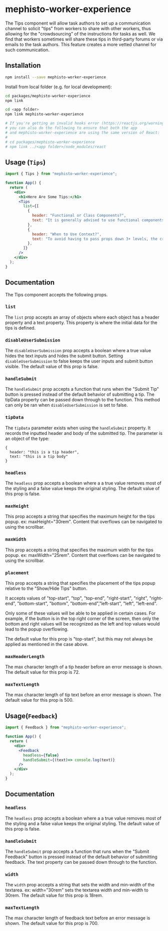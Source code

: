# mephisto-worker-experience

The Tips component will allow task authors to set up a communication channel to solicit "tips" from workers to share with other workers, thus allowing for the "crowdsourcing" of the instructions for tasks as well. We find that workers sometimes will share these tips in third-party forums or via emails to the task authors. This feature creates a more vetted channel for such communication.

## Installation

```bash
npm install --save mephisto-worker-experience
```

Install from local folder (e.g. for local development):

```bash
cd packages/mephisto-worker-experience
npm link

cd <app folder>
npm link mephisto-worker-experience

# If you're getting an invalid hooks error (https://reactjs.org/warnings/invalid-hook-call-warning.html),
# you can also do the following to ensure that both the app
# and mephisto-worker-experience are using the same version of React:
# 
# cd packages/mephisto-worker-experience
# npm link ../<app folder>/node_modules/react
```

## Usage (`Tips`)


```jsx
import { Tips } from "mephisto-worker-experience";

function App() {
  return (
    <div>
      <h1>Here Are Some Tips:</h1>
      <Tips
        list={[
          {
            header: "Functional or Class Components?",
            text: "It is generally advised to use functional components as they are thought to be the future of React.",
          },
          {
            header: "When to Use Context?",
            text: "To avoid having to pass props down 3+ levels, the createContext() and useContext() methods can be used.  ",
          },
        ]}
      />
    </div>
  );
}
```

## Documentation
The Tips component accepts the following props.
### `list`
The `list` prop accepts an array of objects where each object has a header property and a text property. This property is where the initial data for the tips is defined.
### `disableUserSubmission`
The `disableUserSubmission` prop accepts a boolean where a true value hides the text inputs and hides the submit button. Setting `disableUserSubmission` to false keeps the user inputs and submit button visible. 
The default value of this prop is false.
### `handleSubmit`
The `handleSubmit` prop accepts a function that runs when the "Submit Tip" button is pressed instead of the default behavior of submitting a tip. The tipData property can be passed down through to the function. This method can only be ran when `disableUserSubmission` is set to false.
### `tipData`
The `tipData` parameter exists when using the `handleSubmit` property. It records the inputted header and body of the submitted tip. The parameter is an object of the type:
```
{
  header: "this is a tip header",
  text: "this is a tip body"
}
```
### `headless`
The `headless` prop accepts a boolean where a a true value removes most of the styling and a false value keeps the original styling. The default value of this prop is false.
### `maxHeight`
This prop accepts a string that specifies the maximum height for the tips popup. ex: maxHeight="30rem". Content that overflows can be navigated to using the scrollbar.
### `maxWidth`
This prop accepts a string that specifies the maximum width for the tips popup. ex: maxWidth="25rem". Content that overflows can be navigated to using the scrollbar.
### `placement`
This prop accepts a string that specifies the placement of the tips popup relative to the "Show/Hide Tips" button. 

It accepts values of "top-start", "top", "top-end", "right-start", "right", "right-end", "bottom-start", "bottom", "bottom-end","left-start", "left", "left-end". 

Only some of these values will be able to be applied in certain cases. For example, if the button is in the top right corner of the screen, then only the bottom and right values will be recognized as the left and top values would lead to the popup overflowing. 

The default value for this prop is "top-start", but this may not always be applied as mentioned in the case above.
### `maxHeaderLength`
The max character length of a tip header before an error message is shown. The default value for this prop is 72.
### `maxTextLength`
The max character length of tip text before an error message is shown. The default value for this prop is 500.


## Usage(`Feedback`)
```jsx
import { Feedback } from "mephisto-worker-experience";

function App() {
  return (
    <div>
      <Feedback
        headless={false}
        handleSubmit={(text)=> console.log(text)}
      />
    </div>
  );
}
```

## Documentation
### `headless`
The `headless` prop accepts a boolean where a a true value removes most of the styling and a false value keeps the original styling. The default value of this prop is false.
### `handleSubmit`
The `handleSubmit` prop accepts a function that runs when the "Submit Feedback" button is pressed instead of the default behavior of submitting feedback. The text property can be passed down through to the function.
### `width`
The `width` prop accepts a string that sets the width and min-width of the textarea. ex: width="30rem" sets the textarea width and min-width to 30rem. The default value for this prop is 18rem.
### `maxTextLength`
The max character length of feedback text before an error message is shown. The default value for this prop is 700.

